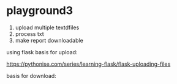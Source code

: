 # playground3

1) upload multiple textdfiles
2) process txt
3) make report downloadable

using flask
basis for upload:

https://pythonise.com/series/learning-flask/flask-uploading-files


basis for download:
